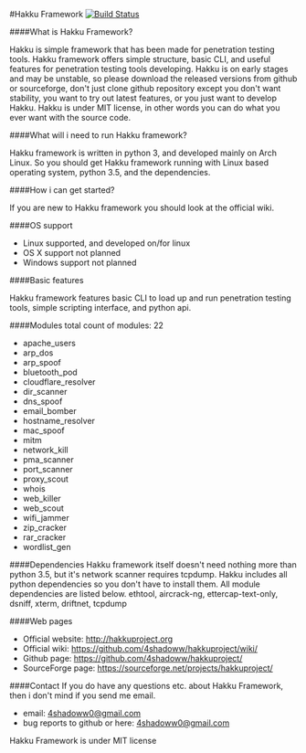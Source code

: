 #Hakku Framework [![Build Status](https://travis-ci.org/4shadoww/usploit.svg?branch=master)](https://travis-ci.org/4shadoww/usploit)


####What is Hakku Framework?

Hakku is simple framework that has been made for penetration testing tools.
Hakku framework offers simple structure, basic CLI, and useful features for penetration testing tools developing.
Hakku is on early stages and may be unstable, so please download the released versions from github or sourceforge,
don't just clone github repository except you don't want stability, you want to try out latest features, or you just want to develop Hakku.
Hakku is under MIT license, in other words you can do what you ever want with the source code.

####What will i need to run Hakku framework?

Hakku framework is written in python 3, and developed mainly on Arch Linux.
So you should get Hakku framework running with Linux based operating system, python 3.5, and the dependencies.

####How i can get started?

If you are new to Hakku framework you should look at the official wiki.

####OS support

* Linux       supported, and developed on/for linux
* OS X        support not planned
* Windows     support not planned

####Basic features

Hakku framework features basic CLI to load up and run penetration testing tools, simple scripting interface, and python api.

####Modules
total count of modules: 22

* apache_users
* arp_dos
* arp_spoof
* bluetooth_pod
* cloudflare_resolver
* dir_scanner
* dns_spoof
* email_bomber
* hostname_resolver
* mac_spoof
* mitm
* network_kill
* pma_scanner
* port_scanner
* proxy_scout
* whois
* web_killer
* web_scout
* wifi_jammer
* zip_cracker
* rar_cracker
* wordlist_gen

####Dependencies
Hakku framework itself doesn't need nothing more than python 3.5, but it's network scanner requires tcpdump.
Hakku includes all python dependencies so you don't have to install them.
All module dependencies are listed below.
ethtool, aircrack-ng, ettercap-text-only, dsniff, xterm, driftnet, tcpdump

####Web pages

* Official website: http://hakkuproject.org
* Official wiki: https://github.com/4shadoww/hakkuproject/wiki/
* Github page: https://github.com/4shadoww/hakkuproject/
* SourceForge page: https://sourceforge.net/projects/hakkuproject/

####Contact
If you do have any questions etc. about Hakku Framework, then i don't mind if you send me email.

* email: 4shadoww0@gmail.com
* bug reports to github or here: 4shadoww0@gmail.com

Hakku Framework is under MIT license